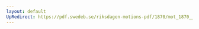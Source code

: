```yaml
---
layout: default
UpRedirect: https://pdf.swedeb.se/riksdagen-motions-pdf/1870/mot_1870__ak__00041/mot_1870__ak__00041_002.pdf
---
```

